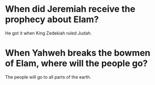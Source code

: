 # When did Jeremiah receive the prophecy about Elam?

He got it when King Zedekiah ruled Judah.

# When Yahweh breaks the bowmen of Elam, where will the people go?

The people will go to all parts of the earth.
